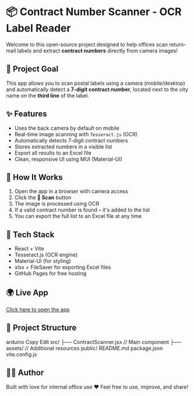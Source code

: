 # 📦 Contract Number Scanner - OCR Label Reader

Welcome to this open-source project designed to help offices scan return-mail labels and extract **contract numbers** directly from camera images!

## 🎯 Project Goal
This app allows you to scan postal labels using a camera (mobile/desktop) and automatically detect a **7-digit contract number**, located next to the city name on the **third line** of the label.

## ✨ Features
- Uses the back camera by default on mobile
- Real-time image scanning with `Tesseract.js` (OCR)
- Automatically detects 7-digit contract numbers
- Stores extracted numbers in a visible list
- Export all results to an Excel file
- Clean, responsive UI using MUI (Material-UI)

## 🚀 How It Works
1. Open the app in a browser with camera access
2. Click the **📸 Scan** button
3. The image is processed using OCR
4. If a valid contract number is found – it's added to the list
5. You can export the full list to an Excel file at any time

## 🧱 Tech Stack
- React + Vite
- Tesseract.js (OCR engine)
- Material-UI (for styling)
- xlsx + FileSaver for exporting Excel files
- GitHub Pages for free hosting

## 🌍 Live App
[Click here to open the app](https://6739852.github.io/text-scanner)

## 📁 Project Structure
arduino
Copy
Edit
src/
├── ContractScanner.jsx // Main component
├── assets/             // Additional resources
public/
README.md
package.json
vite.config.js

## 👩‍💻 Author
Built with love for internal office use ❤️
Feel free to use, improve, and share!

